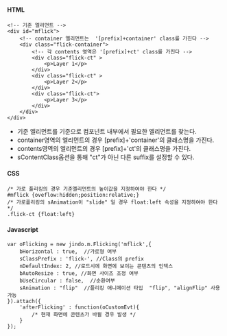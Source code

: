 #### HTML

	<!-- 기준 엘리먼트 -->
	<div id="mflick">
		<!-- container 엘리먼트는  '[prefix]+container' class를 가진다 -->
		<div class="flick-container">
			<!-- 각 contents 영역은 '[prefix]+ct' class를 가진다 -->
			<div class="flick-ct" >
				<p>Layer 1</p>
			</div>
			<div class="flick-ct" >
				<p>Layer 2</p>
			</div>
			<div class="flick-ct">
				<p>Layer 3</p>
			</div>
		</div>
	</div>	

* 기준 엘리먼트를 기준으로 컴포넌트 내부에서 필요한 엘리먼트를 찾는다.
* container영역의 엘리먼트의 경우 [prefix]+'container'의 클래스명을 가진다.
* contents영역의 엘리먼트의 경우 [prefix]+'ct'의 클래스명을 가진다. 
* sContentClass옵션을 통해 "ct"가 아닌 다른 suffix를 설정할 수 있다.


#### CSS

	/* 가로 플리킹의 경우 기준엘리먼트의 높이값을 지정하여야 한다 */
	#mflick {oveflow:hidden;position:relative;}
	/* 가로플리킹의 sAnimation이 "slide" 일 경우 float:left 속성을 지정하여야 한다 */
	.flick-ct {float:left}


#### Javascript

	var oFlicking = new jindo.m.Flicking('mflick',{
		bHorizontal : true,  //가로형 여부
		sClassPrefix : 'flick-', //Class의 prefix
		nDefaultIndex: 2, //로드시에 화면에 보이는 콘텐츠의 인덱스
		bAutoResize : true, //화면 사이즈 조정 여부 
		bUseCircular : false,  //순환여부 
		sAnimation : "flip"  //플리킹 애니메이션 타입  "flip", "alignFlip" 사용가능
	}).attach({
		'afterFlicking' : function(oCustomEvt){
			/* 현재 화면에 콘텐츠가 바뀔 경우 발생 */
		}
	});